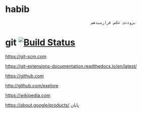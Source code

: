 # habib
                                          بزوددی عکس قرارمیدهم




# git [![Build Status](https://travis-ci.com/imagemin/imagemin.svg?branch=master)](https://git-scm.com)


https://git-scm.com


https://git-extensions-documentation.readthedocs.io/en/latest/


https://github.com


http://github.com/explore


https://wikipedia.com



https://about.google/products/
پایان

